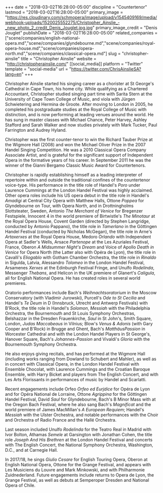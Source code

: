 +++
date = "2018-03-02T16:28:00-05:00"
discipline = "Countertenor"
lastmod = "2018-03-02T16:28:00-05:00"
primary_image = "https://res.cloudinary.com/schmopera/image/upload/v1545409169/media/webhook-uploads/1520025552275/Christopher_Ainslie_-_new_photo_2_credit_Denis_Jouglet.jpg.jpg"
primary_image_credit = "Denis Jouglet"
publishDate = "2018-03-02T16:28:00-05:00"
related_companies = ["scene/companies/english-national-opera.md","scene/companies/glyndebourne.md","scene/companies/royal-opera-house.md","scene/companies/opera-north.md","scene/companies/classical-opera.md"]
slug = "christopher-ainslie"
title = "Christopher Ainslie"
website = "http://christopherainslie.com/"
[[social_media]]
platform = "Twitter"
template = "social-media"
url = "https://twitter.com/ChrisAinslieSA?lang=en"
+++

Christopher Ainslie started his singing career as a chorister at St George's Cathedral in Cape Town, his home city. While qualifying as a Chartered Accountant, Christopher studied singing part time with Sarita Stern at the University of Cape Town College of Music, and viola with Jürgen Schwietering and Hermina de Groote. After moving to London in 2005, he completed his postgraduate studies at the Royal College of Music with distinction, and is now performing at leading venues around the world. He has sung in master classes with Michael Chance, Peter Harvey, Ashley Stafford and Sarah Walker and now studies privately with Mark Tucker, Paul Farrington and Audrey Hyland.

Christopher was the first counter-tenor to win the Richard Tauber Prize at the Wigmore Hall (2008) and won the Michael Oliver Prize in the 2007 Handel Singing Competition. He was a 2010 Classical Opera Company Associate Artist, and is grateful for the significant support of Independent Opera in the formative years of his career. In September 2011 he was the winner of the Gianni Bergamo Classic Music Award for Countertenors.

Christopher is rapidly establishing himself as a leading interpreter of repertoire within and outside the traditional confines of the countertenor voice-type. His performance in the title role of Handel's *Poro* under Laurence Cummings at the London Handel Festival was highly acclaimed. Other opera roles include his US opera debut in the title role in Handel's *Amadigi* at Central City Opera with Matthew Halls, Ottone *Poppea* for Glyndebourne on Tour, with Opera North, and in Drottningholms Slottsteater, Sweden, Antonio *The Merchant of Venice* for Bregenzer Festspiele, Innocent 4 in the world premiere of Birtwistle's *The Minotaur* at the Royal Opera House, Covent Garden (directed by Stephen Langridge, conducted by Antonio Pappano), the title role in *Tamerlano* in the Göttingen Handel Festival (conducted by Nicholas McGegan), the title role in Arne's *Artaxerxes* at the Royal Opera House, Medoro *Orlando* with Independent Opera at Sadler's Wells, Arsace *Partenope* at the Les Azuriales Festival, France, Oberon *A Midsummer Night's Dream* and Voice of Apollo *Death in Venice* for Opera North (the Latter also with Opéra de Lyon), the title role in Cavalli's *Eliogablo* with Gotham Chamber Orchestra, the title role in *Rinaldo* in Sigulda, Latvia, Alessandro *Tolomeo* in the London Handel Festival, Arsamenes *Xerxes* at the Edinburgh Festival Fringe, and Unulfo *Rodelinda*, Messenger *Thebans*, and Helicon in the UK premiere of Glanert's *Caligula*, all for English National Opera. He has created roles in several world premieres.

Oratorio	performances	include	Bach's *Weihnachtsoratorium* in the Moscow Conservatory (with Vladimir Jurowski), Purcell's *Ode to St Cecilia* and Handel's *Te Deum* in D (Innsbruck, Utrecht and Antwerp Festivals) with B'Rock, the title role in Handel's *Solomon*, *Messiah* with the Philadelphia Orchestra, the Bournemouth and St Louis Symphony Orchestras, Belshazzar in the Dresden Frauenkirche, *Saul* in St John's, Smith Square, London, *Judas Maccabeaus* in Vilnius; Blow's *Venus & Adonis* (with Gary Cooper and B'Rock) in Brugge and Ghent, Bach's *MatthäusPassion* in Worcester Cathedral and with the London Handel Players in St George's, Hanover Square, Bach's *Johannes-Passion* and Vivaldi's *Gloria* with the Bournemouth Symphony Orchestra.

He also enjoys giving recitals, and has performed at the Wigmore Hall (including works ranging from Dowland to Schubert and Mahler), as well as in concert with Classical Opera, in the London Handel Festival with Ensemble Chocolat, with Laurence Cummings and the Croatian Baroque Ensemble, with Harry Bicket and players from The English Concert, and with Les Arts Florissants in performances of music by Handel and Scarlatti.

Recent engagements include Orfeo *Orfeo ed Eurjdice* for Opéra de Lyon and for Opéra National de Lorraine, Ottone *Agrippina* for the Göttingen Handel Festival, David *Saul* for Glyndebourne, Bach's B Minor Mass with at the Oregon Bach Festival, where he also sang Bach's *Magnificat* and the world premiere of James MacMillan's *A European Requiem*; Handel's *Messiah* with the Ulster Orchestra, and notable performances with the Choir and Orchestra of Radio France and the Hallé Orchestra.

Last season included Unulfo *Rodelinda* for the Teatro Real in Madrid with Ivor Bolton, Athamas *Semele* at Garsington with Jonathan Cohen, the title role *Joseph And His Brethren* at the London Handel Festival and concerts with The English Concert, the National Symphony Orchestra, Washington, D.C., and at Carnegie Hall.

In 2017/18, he sings *Giulio Cesare* for English Touring Opera, Oberon at English National Opera, Ottone for the Grange Festival, and appears with Les Musiciens du Louvre and Mark Minkowski, and with Philharmonie Zuidnederland. Future engagements include returns to Opera de Lyon, the Grange Festival, as well as debuts at Semperoper Dresden and National Opera of Chile.


